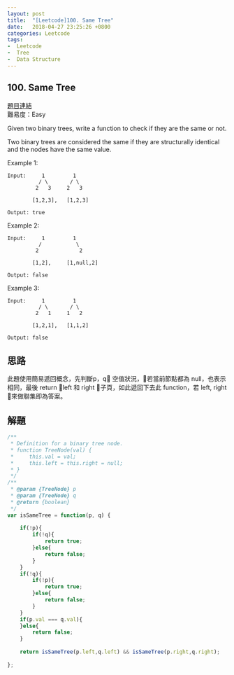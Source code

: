 ```yaml
---
layout: post
title:  "[Leetcode]100. Same Tree"
date:   2018-04-27 23:25:26 +0800
categories: Leetcode
tags:
-  Leetcode
-  Tree
-  Data Structure
---
```


## 100. Same Tree
 [題目連結](https://leetcode.com/problems/same-tree/description/)  
 難易度：Easy  

Given two binary trees, write a function to check if they are the same or not.

Two binary trees are considered the same if they are structurally identical and the nodes have the same value.

Example 1:

```
Input:     1         1
          / \       / \
         2   3     2   3

        [1,2,3],   [1,2,3]

Output: true
```
Example 2:
```
Input:     1         1
          /           \
         2             2

        [1,2],     [1,null,2]

Output: false
```

Example 3:
```
Input:     1         1
          / \       / \
         2   1     1   2

        [1,2,1],   [1,1,2]

Output: false
```

## 思路
此題使用簡易遞回概念，先判斷p，q 空值狀況，若當前節點都為 null，也表示相同，最後 return left 和 right 子頁，如此遞回下去此 function，若  left, right 來做聯集即為答案。


## 解題
 
``` javascript
/**
 * Definition for a binary tree node.
 * function TreeNode(val) {
 *     this.val = val;
 *     this.left = this.right = null;
 * }
 */
/**
 * @param {TreeNode} p
 * @param {TreeNode} q
 * @return {boolean}
 */
var isSameTree = function(p, q) {
    
    if(!p){
        if(!q){
            return true;
        }else{
            return false;
        }
    }
    if(!q){
        if(!p){
            return true;
        }else{
            return false;
        }    
    }
    if(p.val === q.val){
    }else{
        return false;
    }
    
    return isSameTree(p.left,q.left) && isSameTree(p.right,q.right);
    
};
```
